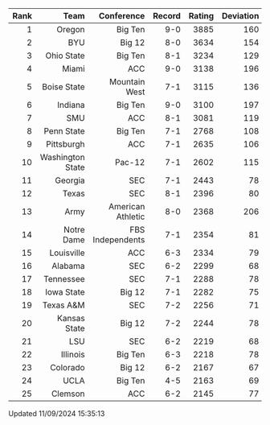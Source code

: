 | Rank  | Team                 | Conference           | Record   | Rating | Deviation |
| ---:  | ---:                 | ---:                 | ---:     | ---:   | ---:      |
| 1     | Oregon               | Big Ten              | 9-0      | 3885   | 160       |
| 2     | BYU                  | Big 12               | 8-0      | 3634   | 154       |
| 3     | Ohio State           | Big Ten              | 8-1      | 3234   | 129       |
| 4     | Miami                | ACC                  | 9-0      | 3138   | 196       |
| 5     | Boise State          | Mountain West        | 7-1      | 3115   | 136       |
| 6     | Indiana              | Big Ten              | 9-0      | 3100   | 197       |
| 7     | SMU                  | ACC                  | 8-1      | 3081   | 119       |
| 8     | Penn State           | Big Ten              | 7-1      | 2768   | 108       |
| 9     | Pittsburgh           | ACC                  | 7-1      | 2635   | 106       |
| 10    | Washington State     | Pac-12               | 7-1      | 2602   | 115       |
| 11    | Georgia              | SEC                  | 7-1      | 2443   | 78        |
| 12    | Texas                | SEC                  | 8-1      | 2396   | 80        |
| 13    | Army                 | American Athletic    | 8-0      | 2368   | 206       |
| 14    | Notre Dame           | FBS Independents     | 7-1      | 2354   | 81        |
| 15    | Louisville           | ACC                  | 6-3      | 2334   | 79        |
| 16    | Alabama              | SEC                  | 6-2      | 2299   | 68        |
| 17    | Tennessee            | SEC                  | 7-1      | 2288   | 78        |
| 18    | Iowa State           | Big 12               | 7-1      | 2282   | 75        |
| 19    | Texas A&M            | SEC                  | 7-2      | 2256   | 71        |
| 20    | Kansas State         | Big 12               | 7-2      | 2244   | 78        |
| 21    | LSU                  | SEC                  | 6-2      | 2219   | 68        |
| 22    | Illinois             | Big Ten              | 6-3      | 2218   | 78        |
| 23    | Colorado             | Big 12               | 6-2      | 2167   | 67        |
| 24    | UCLA                 | Big Ten              | 4-5      | 2163   | 69        |
| 25    | Clemson              | ACC                  | 6-2      | 2145   | 77        |

Updated 11/09/2024 15:35:13
